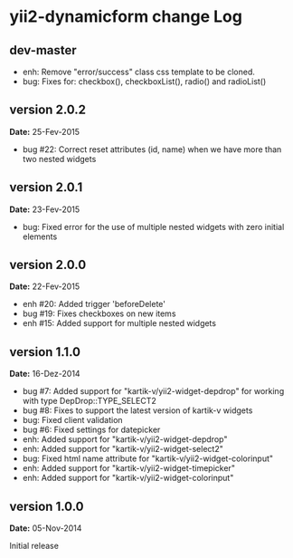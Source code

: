 yii2-dynamicform change Log
===========================

dev-master
----------
- enh: Remove "error/success" class css template to be cloned.
- bug: Fixes for: checkbox(), checkboxList(), radio() and radioList()


version 2.0.2
-------------
**Date:** 25-Fev-2015
- bug #22: Correct reset attributes (id, name) when we have more than two nested widgets 


version 2.0.1
-------------
**Date:** 23-Fev-2015
- bug: Fixed error for the use of multiple nested widgets with zero initial elements


version 2.0.0
-------------
**Date:** 22-Fev-2015
- enh #20: Added trigger 'beforeDelete'
- bug #19: Fixes checkboxes on new items
- enh #15: Added support for multiple nested widgets


version 1.1.0
-------------
**Date:** 16-Dez-2014

- bug #7: Added support for "kartik-v/yii2-widget-depdrop" for working with type DepDrop::TYPE_SELECT2
- bug #8: Fixes to support the latest version of kartik-v widgets
- bug: Fixed client validation
- bug #6: Fixed settings for datepicker
- enh: Added support for "kartik-v/yii2-widget-depdrop"
- enh: Added support for "kartik-v/yii2-widget-select2"
- bug: Fixed html name attribute for "kartik-v/yii2-widget-colorinput"
- enh: Added support for "kartik-v/yii2-widget-timepicker"
- enh: Added support for "kartik-v/yii2-widget-colorinput"


version 1.0.0
-------------
**Date:** 05-Nov-2014

Initial release
